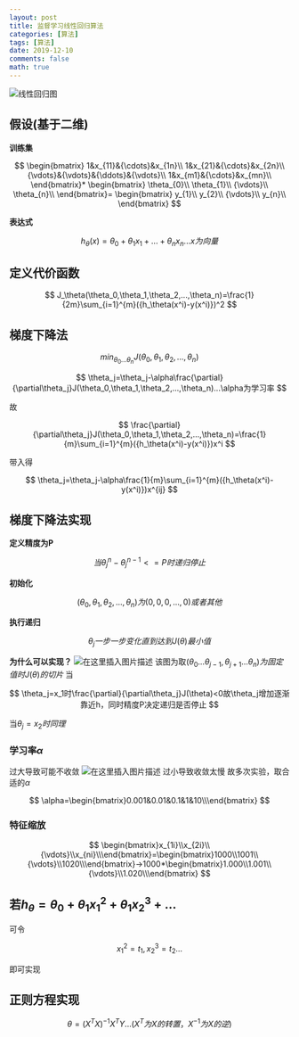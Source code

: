 ```yaml
---
layout: post
title: 监督学习线性回归算法
categories: [算法]
tags: [算法]
date: 2019-12-10
comments: false
math: true
---
```



![线性回归图](https://img-blog.csdnimg.cn/20191112131128429.jpg?x-oss-process=image/watermark,type_ZmFuZ3poZW5naGVpdGk,shadow_10,text_aHR0cHM6Ly9ibG9nLmNzZG4ubmV0L3FxXzQxODQ3Njc3,size_16,color_FFFFFF,t_70)
## 假设(基于二维)
**训练集**

$$
\begin{bmatrix}
1&x_{11}&{\cdots}&x_{1n}\\
1&x_{21}&{\cdots}&x_{2n}\\
{\vdots}&{\vdots}&{\ddots}&{\vdots}\\
1&x_{m1}&{\cdots}&x_{mn}\\
\end{bmatrix}*
\begin{bmatrix}
\theta_{0}\\
\theta_{1}\\
{\vdots}\\
\theta_{n}\\
\end{bmatrix}=
\begin{bmatrix}
y_{1}\\
y_{2}\\
{\vdots}\\
y_{n}\\
\end{bmatrix}
$$

**表达式**

$$
h_\theta(x)=\theta_0+\theta_1x_1+...+\theta_nx_n...x为向量
$$


## 定义代价函数

$$
J_\theta(\theta_0,\theta_1,\theta_2,...,\theta_n)=\frac{1}{2m}\sum_{i=1}^{m}({h_\theta(x^i)-y(x^i)})^2
$$


## 梯度下降法

$$
min_{\theta_0...\theta_n}J(\theta_0,\theta_1,\theta_2,...,\theta_n)
$$

$$
\theta_j=\theta_j-\alpha\frac{\partial}{\partial\theta_j}J(\theta_0,\theta_1,\theta_2,...,\theta_n)...\alpha为学习率
$$


故

$$
\frac{\partial}{\partial\theta_j}J(\theta_0,\theta_1,\theta_2,...,\theta_n)=\frac{1}{m}\sum_{i=1}^{m}({h_\theta(x^i)-y(x^i)})x^i
$$

带入得

$$
\theta_j=\theta_j-\alpha\frac{1}{m}\sum_{i=1}^{m}({h_\theta(x^i)-y(x^i)})x^{ij}
$$

## 梯度下降法实现	
 **定义精度为P**

 $$
 当\theta_j^n-\theta_j^{n-1}<=P时递归停止
 $$

 **初始化**

 $$
 (\theta_0,\theta_1,\theta_2,...,\theta_n)为(0,0,0,...,0)或者其他
 $$

 **执行递归**

 $$
 \theta_j一步一步变化直到达到J(\theta)最小值
 $$

 **为什么可以实现？**
 ![在这里插入图片描述](https://img-blog.csdnimg.cn/20191112151736273.png?x-oss-process=image/watermark,type_ZmFuZ3poZW5naGVpdGk,shadow_10,text_aHR0cHM6Ly9ibG9nLmNzZG4ubmV0L3FxXzQxODQ3Njc3,size_16,color_FFFFFF,t_70)
 该图为取$(\theta_0...\theta_{j-1},\theta_{j+1}...\theta_n)为固定值时J(\theta)的切片$
 当

 $$
 \theta_j=x_1时\frac{\partial}{\partial\theta_j}J(\theta)<0故\theta_j增加逐渐靠近h，同时精度P决定递归是否停止
 $$

  当$\theta_j=x_2时同理$

### 学习率$\alpha$
 过大导致可能不收敛
 ![在这里插入图片描述](https://img-blog.csdnimg.cn/20191112153836226.png?x-oss-process=image/watermark,type_ZmFuZ3poZW5naGVpdGk,shadow_10,text_aHR0cHM6Ly9ibG9nLmNzZG4ubmV0L3FxXzQxODQ3Njc3,size_16,color_FFFFFF,t_70)
 过小导致收敛太慢
 故多次实验，取合适的$\alpha$

 $$
 \alpha=\begin{bmatrix}0.001&0.01&0.1&1&10\\\end{bmatrix}
 $$

 ### 特征缩放

  $$
  \begin{bmatrix}x_{1i}\\x_{2i}\\{\vdots}\\x_{ni}\\\end{bmatrix}=\begin{bmatrix}1000\\1001\\{\vdots}\\1020\\\end{bmatrix}->1000*\begin{bmatrix}1.000\\1.001\\{\vdots}\\1.020\\\end{bmatrix}
  $$


## 若$h_\theta=\theta_0+\theta_1x_1^2+\theta_1x_2^3+...$
 可令
 
 $$
 x_1^2=t_1,x_2^3=t_2...
 $$ 
 
 即可实现

## 正则方程实现

$$
\theta=(X^TX)^{-1}X^TY...(X^T为X的转置，X^{-1}为X的逆)
$$


